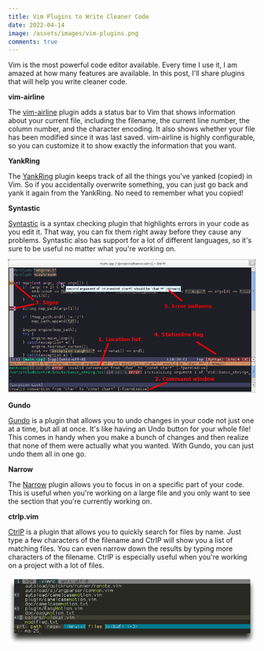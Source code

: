 ```yaml
---
title: Vim Plugins to Write Cleaner Code
date: 2022-04-14
image: /assets/images/vim-plugins.png
comments: true
---
```

Vim is the most powerful code editor available. Every time I use it, I am amazed at how many features are available.  In this post, I'll share plugins that will help you write cleaner code.

**vim-airline**

The [vim-airline](https://github.com/vim-airline/vim-airline) plugin adds a status bar to Vim that shows information about your current file, including the filename, the current line number, the column number, and the character encoding. It also shows whether your file has been modified since it was last saved. vim-airline is highly configurable, so you can customize it to show exactly the information that you want.

**YankRing**

The [YankRing](https://github.com/vim-scripts/YankRing.vim) plugin keeps track of all the things you've yanked (copied) in Vim. So if you accidentally overwrite something, you can just go back and yank it again from the YankRing. No need to remember what you copied!

**Syntastic**

[Syntastic](https://github.com/vim-syntastic/syntastic) is a syntax checking plugin that highlights errors in your code as you edit it. That way, you can fix them right away before they cause any problems. Syntastic also has support for a lot of different languages, so it's sure to be useful no matter what you're working on.

![syntastic plugin vim](/assets/images/syntastic.png)

**Gundo**

[Gundo](https://docs.stevelosh.com/gundo.vim/) is a plugin that allows you to undo changes in your code not just one at a time, but all at once. It's like having an Undo button for your whole file! This comes in handy when you make a bunch of changes and then realize that none of them were actually what you wanted. With Gundo, you can just undo them all in one go.

**Narrow**

The [Narrow](https://www.vim.org/scripts/script.php?script_id=2097) plugin allows you to focus in on a specific part of your code. This is useful when you're working on a large file and you only want to see the section that you're currently working on. 

**ctrlp.vim**

[CtrlP](https://github.com/ctrlpvim/ctrlp.vim) is a plugin that allows you to quickly search for files by name. Just type a few characters of the filename and CtrlP will show you a list of matching files. You can even narrow down the results by typing more characters of the filename. CtrlP is especially useful when you're working on a project with a lot of files.

![vim ctrlp plugin](/assets/images/vim-ctrlp.png)